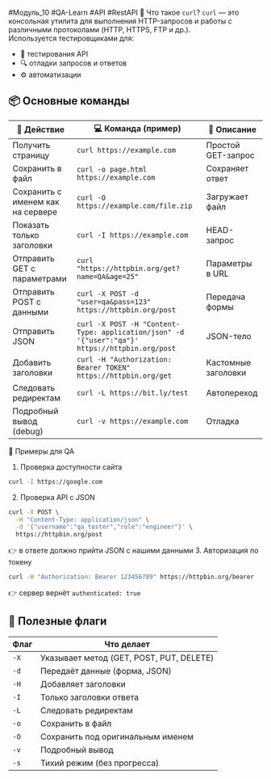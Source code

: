 #Модуль_10 #QA-Learn #API #RestAPI
🚀 Что такое `curl`?
`curl` — это консольная утилита для выполнения HTTP-запросов и работы с различными протоколами (HTTP, HTTPS, FTP и др.).  
Используется тестировщиками для:

- 🧪 тестирования API
- 🔍 отладки запросов и ответов
- ⚙️ автоматизации
## 📦 Основные команды

| 🔧 Действие                       | 💻 Команда (пример)                                                                            | 📝 Описание         |
| --------------------------------- | ---------------------------------------------------------------------------------------------- | ------------------- |
| Получить страницу                 | `curl https://example.com`                                                                     | Простой GET-запрос  |
| Сохранить в файл                  | `curl -o page.html https://example.com`                                                        | Сохраняет ответ     |
| Сохранить с именем как на сервере | `curl -O https://example.com/file.zip`                                                         | Загружает файл      |
| Показать только заголовки         | `curl -I https://example.com`                                                                  | HEAD-запрос         |
| Отправить GET с параметрами       | `curl "https://httpbin.org/get?name=QA&age=25"`                                                | Параметры в URL     |
| Отправить POST с данными          | `curl -X POST -d "user=qa&pass=123" https://httpbin.org/post`                                  | Передача формы      |
| Отправить JSON                    | `curl -X POST -H "Content-Type: application/json" -d '{"user":"qa"}' https://httpbin.org/post` | JSON-тело           |
| Добавить заголовки                | `curl -H "Authorization: Bearer TOKEN" https://httpbin.org/get`                                | Кастомные заголовки |
| Следовать редиректам              | `curl -L https://bit.ly/test`                                                                  | Автопереход         |
| Подробный вывод (debug)           | `curl -v https://example.com`                                                                  | Отладка             |
📘 Примеры для QA
1. Проверка доступности сайта
```bash 
curl -I https://google.com
```
2. Проверка API с JSON
```bash 
curl -X POST \
  -H "Content-Type: application/json" \
  -d '{"username":"qa_tester","role":"engineer"}' \
  https://httpbin.org/post
```
👉 в ответе должно прийти JSON с нашими данными
3. Авторизация по токену
```bash
curl -H "Authorization: Bearer 123456789" https://httpbin.org/bearer
```
👉 сервер вернёт `authenticated: true`

## 🎯 Полезные флаги

| Флаг | Что делает                               |
| ---- | ---------------------------------------- |
| `-X` | Указывает метод (GET, POST, PUT, DELETE) |
| `-d` | Передаёт данные (форма, JSON)            |
| `-H` | Добавляет заголовки                      |
| `-I` | Только заголовки ответа                  |
| `-L` | Следовать редиректам                     |
| `-o` | Сохранить в файл                         |
| `-O` | Сохранить под оригинальным именем        |
| `-v` | Подробный вывод                          |
| `-s` | Тихий режим (без прогресса)              |
